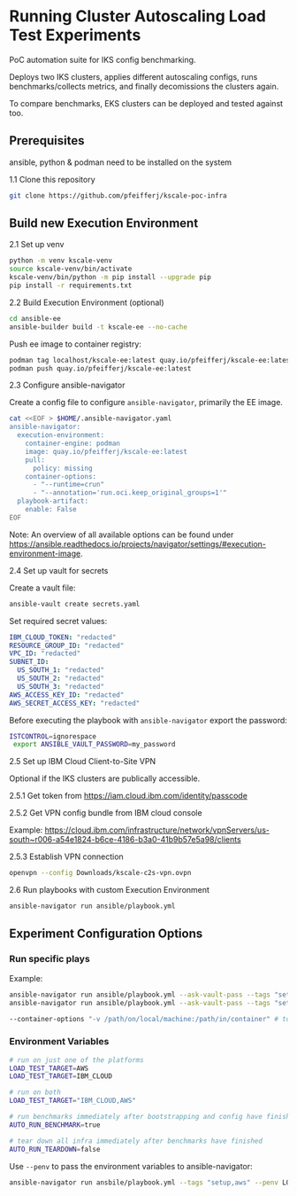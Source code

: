 # Running Cluster Autoscaling Load Test Experiments

PoC automation suite for IKS config benchmarking.

Deploys two IKS clusters, applies different autoscaling configs, runs benchmarks/collects metrics, and finally decomissions the clusters again.

To compare benchmarks, EKS clusters can be deployed and tested against too.

## Prerequisites

ansible, python & podman need to be installed on the system

1.1 Clone this repository

```bash
git clone https://github.com/pfeifferj/kscale-poc-infra
```

## Build new Execution Environment

2.1 Set up venv

```bash
python -m venv kscale-venv
source kscale-venv/bin/activate
kscale-venv/bin/python -m pip install --upgrade pip
pip install -r requirements.txt
```

2.2 Build Execution Environment (optional)

```bash
cd ansible-ee
ansible-builder build -t kscale-ee --no-cache
```

Push ee image to container registry:

```bash
podman tag localhost/kscale-ee:latest quay.io/pfeifferj/kscale-ee:latest
podman push quay.io/pfeifferj/kscale-ee:latest
```

2.3 Configure ansible-navigator

Create a config file to configure `ansible-navigator`, primarily the EE image.

```bash
cat <<EOF > $HOME/.ansible-navigator.yaml
ansible-navigator:
  execution-environment:
    container-engine: podman
    image: quay.io/pfeifferj/kscale-ee:latest
    pull:
      policy: missing
    container-options:
      - "--runtime=crun"
      - "--annotation='run.oci.keep_original_groups=1'"
  playbook-artifact:
    enable: False
EOF
```

Note: An overview of all available options can be found under https://ansible.readthedocs.io/projects/navigator/settings/#execution-environment-image.

2.4 Set up vault for secrets

Create a vault file:

```bash
ansible-vault create secrets.yaml
```

Set required secret values:

```yaml
IBM_CLOUD_TOKEN: "redacted"
RESOURCE_GROUP_ID: "redacted"
VPC_ID: "redacted"
SUBNET_ID:
  US_SOUTH_1: "redacted"
  US_SOUTH_2: "redacted"
  US_SOUTH_3: "redacted"
AWS_ACCESS_KEY_ID: "redacted"
AWS_SECRET_ACCESS_KEY: "redacted"
```

Before executing the playbook with `ansible-navigator` export the password:

```bash
ISTCONTROL=ignorespace
 export ANSIBLE_VAULT_PASSWORD=my_password
```

2.5 Set up IBM Cloud Client-to-Site VPN

Optional if the IKS clusters are publically accessible.

2.5.1 Get token from https://iam.cloud.ibm.com/identity/passcode

2.5.2 Get VPN config bundle from IBM cloud console

Example:
https://cloud.ibm.com/infrastructure/network/vpnServers/us-south~r006-a54e1824-b6ce-4186-b3a0-41b9b57e5a98/clients

2.5.3 Establish VPN connection

```bash
openvpn --config Downloads/kscale-c2s-vpn.ovpn
```

2.6 Run playbooks with custom Execution Environment

```bash
ansible-navigator run ansible/playbook.yml
```

## Experiment Configuration Options

### Run specific plays

Example:

```bash
ansible-navigator run ansible/playbook.yml --ask-vault-pass --tags "setup,aws"
ansible-navigator run ansible/playbook.yml --ask-vault-pass --tags "setup,ibm_cloud"

--container-options "-v /path/on/local/machine:/path/in/container" # to send log files/metrics to host
```

### Environment Variables

```bash
# run on just one of the platforms
LOAD_TEST_TARGET=AWS
LOAD_TEST_TARGET=IBM_CLOUD

# run on both
LOAD_TEST_TARGET="IBM_CLOUD,AWS"

# run benchmarks immediately after bootstrapping and config have finished
AUTO_RUN_BENCHMARK=true

# tear down all infra immediately after benchmarks have finished
AUTO_RUN_TEARDOWN=false
```

Use `--penv` to pass the environment variables to ansible-navigator:

```bash
ansible-navigator run ansbile/playbook.yml --tags "setup,aws" --penv LOAD_TEST_TARGET --penv AUTO_RUN_TEARDOWN
```
